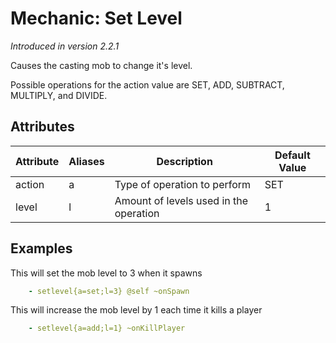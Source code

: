 Mechanic: Set Level
===================

*Introduced in version 2.2.1*

Causes the casting mob to change it's level.

Possible operations for the action value are SET, ADD, SUBTRACT,
MULTIPLY, and DIVIDE.

Attributes
----------

| Attribute | Aliases | Description                            | Default Value |
|-----------|---------|----------------------------------------|---------------|
| action    | a       | Type of operation to perform           | SET           |
| level     | l       | Amount of levels used in the operation | 1             |

  

Examples
--------

This will set the mob level to 3 when it spawns
```yaml
    - setlevel{a=set;l=3} @self ~onSpawn
```

This will increase the mob level by 1 each time it kills a player
```yaml
    - setlevel{a=add;l=1} ~onKillPlayer
```